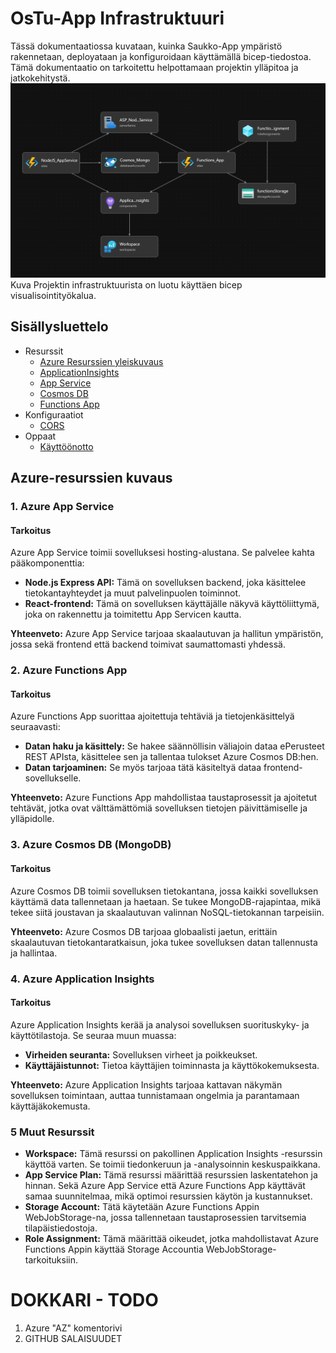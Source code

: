 # OsTu-App Infrastruktuuri
Tässä dokumentaatiossa kuvataan, kuinka Saukko-App ympäristö rakennetaan, deployataan ja konfiguroidaan käyttämällä bicep-tiedostoa. Tämä dokumentaatio on tarkoitettu helpottamaan projektin ylläpitoa ja jatkokehitystä.
![Kuva infrasta](img/infra.png)
Kuva Projektin infrastruktuurista on luotu käyttäen bicep visualisointityökalua.

## Sisällysluettelo
* Resurssit
  * [Azure Resurssien yleiskuvaus]()
  * [ApplicationInsights](applicationInsights.md)
  * [App Service](appService.md)
  * [Cosmos DB](cosmos.md)
  * [Functions App](functionsApp.md)
* Konfiguraatiot
  * [CORS](cors.md)
* Oppaat
  * [Käyttöönotto](infra.md)

## Azure-resurssien kuvaus
### 1. Azure App Service
#### Tarkoitus
Azure App Service toimii sovelluksesi hosting-alustana. Se palvelee kahta pääkomponenttia:
* **Node.js Express API:** Tämä on sovelluksen backend, joka käsittelee tietokantayhteydet ja muut palvelinpuolen toiminnot.
* **React-frontend:** Tämä on sovelluksen käyttäjälle näkyvä käyttöliittymä, joka on rakennettu ja toimitettu App Servicen kautta.

**Yhteenveto:** Azure App Service tarjoaa skaalautuvan ja hallitun ympäristön, jossa sekä frontend että backend toimivat saumattomasti yhdessä.
### 2. Azure Functions App
#### Tarkoitus
Azure Functions App suorittaa ajoitettuja tehtäviä ja tietojenkäsittelyä seuraavasti:
* **Datan haku ja käsittely:** Se hakee säännöllisin väliajoin dataa ePerusteet REST APIsta, käsittelee sen ja tallentaa tulokset Azure Cosmos DB:hen.
* **Datan tarjoaminen:** Se myös tarjoaa tätä käsiteltyä dataa frontend-sovellukselle.

**Yhteenveto:** Azure Functions App mahdollistaa taustaprosessit ja ajoitetut tehtävät, jotka ovat välttämättömiä sovelluksen tietojen päivittämiselle ja ylläpidolle.
### 3. Azure Cosmos DB (MongoDB)
#### Tarkoitus
Azure Cosmos DB toimii sovelluksen tietokantana, jossa kaikki sovelluksen käyttämä data tallennetaan ja haetaan. Se tukee MongoDB-rajapintaa, mikä tekee siitä joustavan ja skaalautuvan valinnan NoSQL-tietokannan tarpeisiin.

**Yhteenveto:** Azure Cosmos DB tarjoaa globaalisti jaetun, erittäin skaalautuvan tietokantaratkaisun, joka tukee sovelluksen datan tallennusta ja hallintaa.
### 4. Azure Application Insights
#### Tarkoitus
Azure Application Insights kerää ja analysoi sovelluksen suorituskyky- ja käyttötilastoja. Se seuraa muun muassa:
* **Virheiden seuranta:** Sovelluksen virheet ja poikkeukset.
* **Käyttäjäistunnot:** Tietoa käyttäjien toiminnasta ja käyttökokemuksesta.

**Yhteenveto:** Azure Application Insights tarjoaa kattavan näkymän sovelluksen toimintaan, auttaa tunnistamaan ongelmia ja parantamaan käyttäjäkokemusta.
### 5 Muut Resurssit
* **Workspace:** Tämä resurssi on pakollinen Application Insights -resurssin käyttöä varten. Se toimii tiedonkeruun ja -analysoinnin keskuspaikkana.
* **App Service Plan:** Tämä resurssi määrittää resurssien laskentatehon ja hinnan. Sekä Azure App Service että Azure Functions App käyttävät samaa suunnitelmaa, mikä optimoi resurssien käytön ja kustannukset.
* **Storage Account:** Tätä käytetään Azure Functions Appin WebJobStorage-na, jossa tallennetaan taustaprosessien tarvitsemia tilapäistiedostoja.
* **Role Assignment:** Tämä määrittää oikeudet, jotka mahdollistavat Azure Functions Appin käyttää Storage Accountia WebJobStorage-tarkoituksiin.

# DOKKARI - TODO
1. Azure "AZ" komentorivi
3. GITHUB SALAISUUDET

